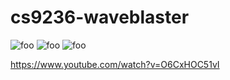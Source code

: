 # cs9236-waveblaster

![foo](https://raw.githubusercontent.com/ivop/cs9236-waveblaster/master/cs9236wb.png "bar")
![foo](https://raw.githubusercontent.com/ivop/cs9236-waveblaster/master/photo1.jpg "bar")
![foo](https://raw.githubusercontent.com/ivop/cs9236-waveblaster/master/photo2.jpg "bar")

https://www.youtube.com/watch?v=O6CxHOC51vI
